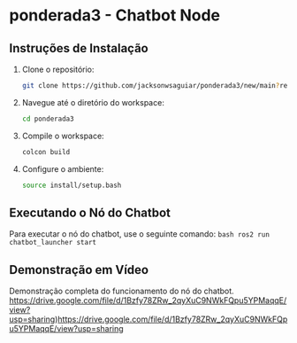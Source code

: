 # ponderada3 - Chatbot Node

## Instruções de Instalação

1. Clone o repositório:
    ```bash
    git clone https://github.com/jacksonwsaguiar/ponderada3/new/main?readme=1
    ```

2. Navegue até o diretório do workspace:
    ```bash
    cd ponderada3
    ```

3. Compile o workspace:
    ```bash
    colcon build
    ```

4. Configure o ambiente:
    ```bash
    source install/setup.bash
    ```
    
## Executando o Nó do Chatbot

Para executar o nó do chatbot, use o seguinte comando:
    ```bash
    ros2 run chatbot_launcher start
    ```

## Demonstração em Vídeo

Demonstração completa do funcionamento do nó do chatbot.
https://drive.google.com/file/d/1Bzfy78ZRw_2qyXuC9NWkFQpu5YPMaqqE/view?usp=sharing)https://drive.google.com/file/d/1Bzfy78ZRw_2qyXuC9NWkFQpu5YPMaqqE/view?usp=sharing


